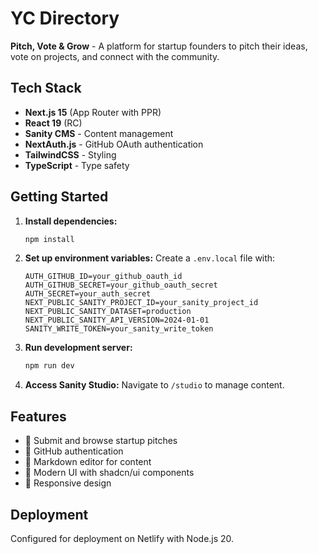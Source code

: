 # YC Directory

**Pitch, Vote & Grow** - A platform for startup founders to pitch their ideas, vote on projects, and connect with the community.

## Tech Stack

- **Next.js 15** (App Router with PPR)
- **React 19** (RC)
- **Sanity CMS** - Content management
- **NextAuth.js** - GitHub OAuth authentication
- **TailwindCSS** - Styling
- **TypeScript** - Type safety

## Getting Started

1. **Install dependencies:**
   ```bash
   npm install
   ```

2. **Set up environment variables:**
   Create a `.env.local` file with:
   ```env
   AUTH_GITHUB_ID=your_github_oauth_id
   AUTH_GITHUB_SECRET=your_github_oauth_secret
   AUTH_SECRET=your_auth_secret
   NEXT_PUBLIC_SANITY_PROJECT_ID=your_sanity_project_id
   NEXT_PUBLIC_SANITY_DATASET=production
   NEXT_PUBLIC_SANITY_API_VERSION=2024-01-01
   SANITY_WRITE_TOKEN=your_sanity_write_token
   ```

3. **Run development server:**
   ```bash
   npm run dev
   ```

4. **Access Sanity Studio:**
   Navigate to `/studio` to manage content.

## Features

- 🚀 Submit and browse startup pitches
- 👤 GitHub authentication
- 📝 Markdown editor for content
- 🎨 Modern UI with shadcn/ui components
- 📱 Responsive design

## Deployment

Configured for deployment on Netlify with Node.js 20.
